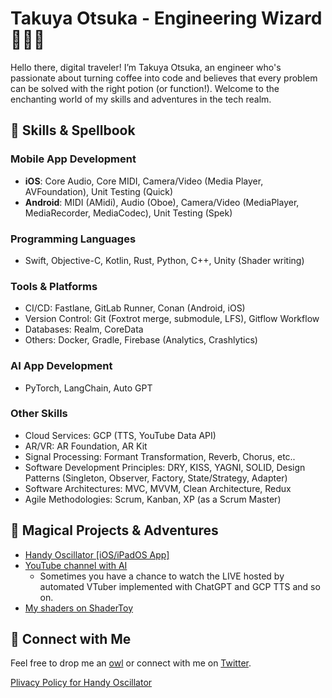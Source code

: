 # Takuya Otsuka - Engineering Wizard 🧙‍♂️✨

Hello there, digital traveler! I’m Takuya Otsuka, an engineer who's passionate about turning coffee into code and believes that every problem can be solved with the right potion (or function!). Welcome to the enchanting world of my skills and adventures in the tech realm.

## 🚀 Skills & Spellbook

### Mobile App Development
- **iOS**: Core Audio, Core MIDI, Camera/Video (Media Player, AVFoundation), Unit Testing (Quick)
- **Android**: MIDI (AMidi), Audio (Oboe), Camera/Video (MediaPlayer, MediaRecorder, MediaCodec), Unit Testing (Spek)

### Programming Languages
- Swift, Objective-C, Kotlin, Rust, Python, C++, Unity (Shader writing)

### Tools & Platforms
- CI/CD: Fastlane, GitLab Runner, Conan (Android, iOS)
- Version Control: Git (Foxtrot merge, submodule, LFS), Gitflow Workflow
- Databases: Realm, CoreData
- Others: Docker, Gradle, Firebase (Analytics, Crashlytics)

### AI App Development
- PyTorch, LangChain, Auto GPT

### Other Skills
- Cloud Services: GCP (TTS, YouTube Data API)
- AR/VR: AR Foundation, AR Kit
- Signal Processing: Formant Transformation, Reverb, Chorus, etc..
- Software Development Principles: DRY, KISS, YAGNI, SOLID, Design Patterns (Singleton, Observer, Factory, State/Strategy, Adapter)
- Software Architectures: MVC, MVVM, Clean Architecture, Redux
- Agile Methodologies: Scrum, Kanban, XP (as a Scrum Master)

## 🧪 Magical Projects & Adventures
- [Handy Oscillator [iOS/iPadOS App]](https://apps.apple.com/jp/app/handy-oscillator/id1476836471?l=en-US)
- [YouTube channel with AI](https://www.youtube.com/@TechSmiles-sl5xi)
  - Sometimes you have a chance to watch the LIVE hosted by automated VTuber implemented with ChatGPT and GCP TTS and so on.
- [My shaders on ShaderToy](https://www.shadertoy.com/user/momie/sort=newest)


## 💌 Connect with Me
Feel free to drop me an [owl](mailto:papparapapapa@hotmail.co.jp) or connect with me on [Twitter](https://twitter.com/takuyadrums).

[Plivacy Policy for Handy Oscillator](pp.md)
